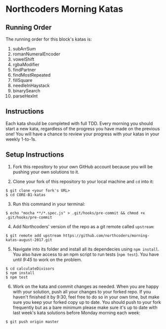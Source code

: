 # Northcoders Morning Katas

## Running Order

The running order for this block's katas is: 

1. subArrSum
2. romanNumeralEncoder
3. vowelShift
4. rgbaModifier
5. findPartner
6. findMostRepeated
7. fillSquare
8. needleInHaystack
9. binarySearch
10. parseHexInt


## Instructions

Each kata should be completed with full TDD. Every morning you should start a new kata, regardless of the progress you have made on the previous one! You will have a chance to review your progress with your katas in your weekly 1-to-1s. 

## Setup Instructions

1. Fork this repository to your own GitHub account because you will be pushing your own solutions to it.

2. Clone your fork of this repository to your local machine and `cd` into it:

  ```
  $ git clone <your fork's URL>
  $ cd CORE-B1-katas
  ```

3. Run this command in your terminal:

`$ echo "mocha **/*.spec.js" > .git/hooks/pre-commit && chmod +x .git/hooks/pre-commit`


4. Add Northcoders' version of the repo as a git remote called `upstream`:

  ```
  $ git remote add upstream https://github.com/northcoders/morning-katas-august-2017.git
  ```

5. Navigate into its folder and install all its dependecies using `npm install`. You also have access to an npm script to run tests (`npm test`). You have until *9:45* to work on the problem.

  ```
  $ cd calculateDivisors
  $ npm install
  $ npm test
  ```

6. Work on the kata and commit changes as needed. When you are happy with your solution, push all your changes to your forked repo. If you haven't finished it by 9:30, feel free to do so in your own time, but make sure you keep your forked copy up to date. You should push to your fork frequently but as a bare minimum please make sure it's up to date with last week's kata solutions before Monday morning each week:

  ```
  $ git push origin master
  ```
  

